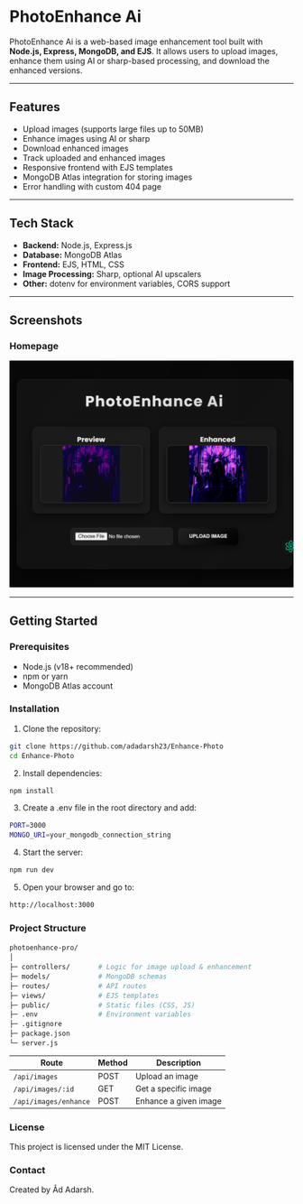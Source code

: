 # PhotoEnhance Ai

PhotoEnhance Ai is a web-based image enhancement tool built with **Node.js, Express, MongoDB, and EJS**. It allows users to upload images, enhance them using AI or sharp-based processing, and download the enhanced versions.

---

## Features

- Upload images (supports large files up to 50MB)
- Enhance images using AI or sharp
- Download enhanced images
- Track uploaded and enhanced images
- Responsive frontend with EJS templates
- MongoDB Atlas integration for storing images
- Error handling with custom 404 page

---

## Tech Stack

- **Backend:** Node.js, Express.js
- **Database:** MongoDB Atlas
- **Frontend:** EJS, HTML, CSS
- **Image Processing:** Sharp, optional AI upscalers
- **Other:** dotenv for environment variables, CORS support

---

## Screenshots

### Homepage
![Homepage](public/screenshots/screenshot-home.png)

---

## Getting Started

### Prerequisites

- Node.js (v18+ recommended)
- npm or yarn
- MongoDB Atlas account

### Installation

1. Clone the repository:

```bash
git clone https://github.com/adadarsh23/Enhance-Photo
cd Enhance-Photo
```
2. Install dependencies:

```bash
npm install
```
3. Create a .env file in the root directory and add:

```bash
PORT=3000
MONGO_URI=your_mongodb_connection_string
```

4. Start the server:
```bash
npm run dev
```

5. Open your browser and go to:
```bash
http://localhost:3000
```

### Project Structure
```bash
photoenhance-pro/
│
├─ controllers/       # Logic for image upload & enhancement
├─ models/            # MongoDB schemas
├─ routes/            # API routes
├─ views/             # EJS templates
├─ public/            # Static files (CSS, JS)
├─ .env               # Environment variables
├─ .gitignore
├─ package.json
└─ server.js

```

| Route                 | Method | Description           |
| --------------------- | ------ | --------------------- |
| `/api/images`         | POST   | Upload an image       |
| `/api/images/:id`     | GET    | Get a specific image  |
| `/api/images/enhance` | POST   | Enhance a given image |

### License
 This project is licensed under the MIT License.

### Contact
Created by Âd Adarsh.

